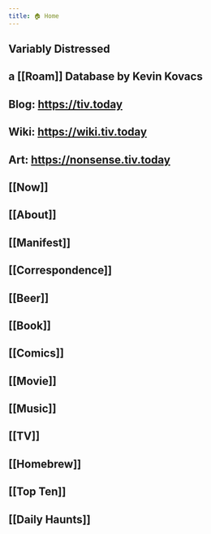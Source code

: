 ```yaml
---
title: 🏠 Home
---
```


## Variably Distressed

## a [[Roam]] Database by Kevin Kovacs

## Blog: https://tiv.today

## Wiki: https://wiki.tiv.today

## Art: https://nonsense.tiv.today

## 

## [[Now]]

## [[About]]

## [[Manifest]]

## [[Correspondence]]

## 

## [[Beer]]

## [[Book]]

## [[Comics]]

## [[Movie]]

## [[Music]]

## [[TV]]

## 

## [[Homebrew]]

## 

## [[Top Ten]]

## [[Daily Haunts]]

## 
